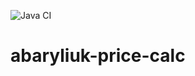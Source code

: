 ![Java CI](https://github.com/Brest-Java-Course-2020/apiashko-car-rental/workflows/Java%20CI/badge.svg)
# abaryliuk-price-calc

